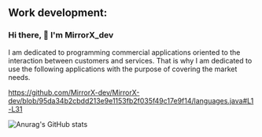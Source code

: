 ## Work development:
### Hi there, 👋  I'm MirrorX_dev
I am dedicated to programming commercial applications oriented to the interaction between customers and services.
That is why I am dedicated to use the following applications with the purpose of covering the market needs.

https://github.com/MirrorX-dev/MirrorX-dev/blob/95da34b2cbdd213e9e1153fb2f035f49c17e9f14/languages.java#L1-L31

![Anurag's GitHub stats](https://github-readme-stats.vercel.app/api?username=MirrorX-dev&show_icons=true&theme=synthwave)
